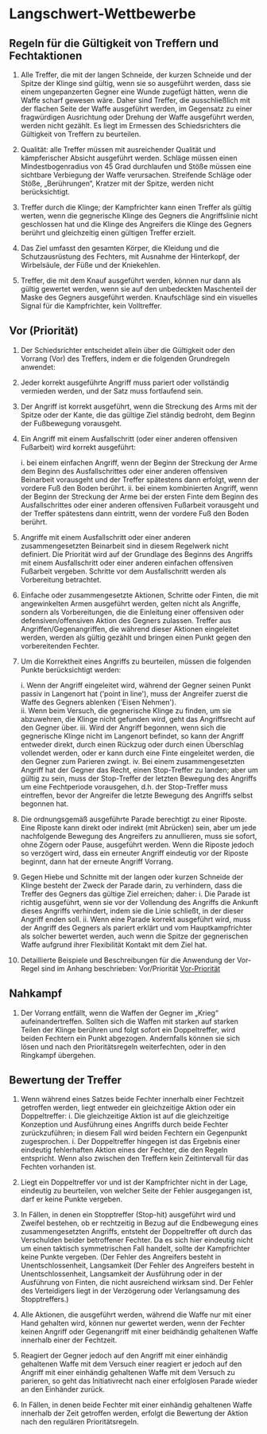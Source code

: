 # Langschwert-Wettbewerbe

##  Regeln für die Gültigkeit von Treffern und Fechtaktionen

1.  Alle Treffer, die mit der langen Schneide, der kurzen Schneide und der Spitze der Klinge
    sind gültig, wenn sie so ausgeführt werden, dass sie einem ungepanzerten Gegner eine Wunde
    zugefügt hätten, wenn die Waffe scharf gewesen wäre. Daher sind Treffer, die ausschließlich
    mit der flachen Seite der Waffe ausgeführt werden, im Gegensatz zu einer fragwürdigen Ausrichtung
    oder Drehung der Waffe ausgeführt werden, werden nicht gezählt. Es liegt im Ermessen des Schiedsrichters
    die Gültigkeit von Treffern zu beurteilen.
   
2.  Qualität: alle Treffer müssen mit ausreichender Qualität und kämpferischer Absicht ausgeführt werden. Schläge
    müssen einen Mindestbogenradius von 45 Grad durchlaufen und Stöße müssen eine sichtbare Verbiegung
    der Waffe verursachen. Streifende Schläge oder Stöße, „Berührungen“, Kratzer mit der Spitze, werden
    nicht berücksichtigt.   

3.  Treffer durch die Klinge; der Kampfrichter kann einen Treffer als gültig werten, wenn die gegnerische
    Klinge des Gegners die Angriffslinie nicht geschlossen hat und die Klinge des Angreifers die Klinge
    des Gegners berührt und gleichzeitig einen gültigen Treffer erzielt.

4.  Das Ziel umfasst den gesamten Körper, die Kleidung und die Schutzausrüstung des Fechters, mit Ausnahme
    der Hinterkopf, der Wirbelsäule, der Füße und der Kniekehlen.

5.  Treffer, die mit dem Knauf ausgeführt werden, können nur dann als gültig gewertet werden, wenn sie auf
    den unbedeckten Maschenteil der Maske des Gegners ausgeführt werden. Knaufschläge sind ein visuelles
    Signal für die Kampfrichter, kein Volltreffer.


##  Vor (Priorität)

1.	Der Schiedsrichter entscheidet allein über die Gültigkeit oder den Vorrang (Vor) des Treffers, indem
    er die folgenden Grundregeln anwendet:

2.	Jeder korrekt ausgeführte Angriff muss pariert oder vollständig vermieden werden, und der Satz muss
    fortlaufend sein.

3.	Der Angriff ist korrekt ausgeführt, wenn die Streckung des Arms mit der Spitze oder der Kante, die das
    gültige Ziel ständig bedroht, dem Beginn der Fußbewegung vorausgeht.

4.	Ein Angriff mit einem Ausfallschritt (oder einer anderen offensiven Fußarbeit) wird korrekt ausgeführt:

    i. bei einem einfachen Angriff, wenn der Beginn der Streckung der Arme dem Beginn des Ausfallschrittes
       oder einer anderen offensiven Beinarbeit vorausgeht und der Treffer spätestens dann erfolgt, wenn
       der vordere Fuß den Boden berührt.
    ii. bei einem kombinierten Angriff, wenn der Beginn der Streckung der Arme bei der ersten Finte dem
        Beginn des Ausfallschrittes oder einer anderen offensiven Fußarbeit vorausgeht und der Treffer
        spätestens dann eintritt, wenn der vordere Fuß den Boden berührt.

5.	Angriffe mit einem Ausfallschritt oder einer anderen zusammengesetzten Beinarbeit sind in diesem
    Regelwerk nicht definiert. Die Priorität wird auf der Grundlage des Beginns des Angriffs mit einem
    Ausfallschritt oder einer anderen einfachen offensiven Fußarbeit vergeben. Schritte vor dem Ausfallschritt
    werden als Vorbereitung betrachtet.

6.	Einfache oder zusammengesetzte Aktionen, Schritte oder Finten, die mit angewinkelten Armen ausgeführt
    werden, gelten nicht als Angriffe, sondern als Vorbereitungen, die die Einleitung einer offensiven
    oder defensiven/offensiven Aktion des Gegners zulassen. Treffer aus Angriffen/Gegenangriffen, die
    während dieser Aktionen eingeleitet werden, werden als gültig gezählt und bringen einen Punkt gegen
    den vorbereitenden Fechter.

7.	Um die Korrektheit eines Angriffs zu beurteilen, müssen die folgenden Punkte berücksichtigt werden:

    i.	Wenn der Angriff eingeleitet wird, während der Gegner seinen Punkt passiv in Langenort hat
        ('point in line'), muss der Angreifer zuerst die Waffe des Gegners ablenken ('Eisen Nehmen').    
    ii.	Wenn beim Versuch, die gegnerische Klinge zu finden, um sie abzuwehren, die Klinge nicht gefunden
        wird, geht das Angriffsrecht auf den Gegner über.
    iii. Wird der Angriff begonnen, wenn sich die gegnerische Klinge nicht im Langenort befindet, so
        kann der Angriff entweder direkt, durch einen Rückzug oder durch einen Überschlag vollendet werden,
        oder er kann durch eine Finte eingeleitet werden, die den Gegner zum Parieren zwingt.
    iv.	Bei einem zusammengesetzten Angriff hat der Gegner das Recht, einen Stop-Treffer zu landen;
        aber um gültig zu sein, muss der Stop-Treffer der letzten Bewegung des Angriffs um eine Fechtperiode
        vorausgehen, d.h. der Stop-Treffer muss eintreffen, bevor der Angreifer die letzte Bewegung des
        Angriffs selbst begonnen hat.

8.	Die ordnungsgemäß ausgeführte Parade berechtigt zu einer Riposte. Eine Riposte kann direkt oder
    indirekt (mit Abrücken) sein, aber um jede nachfolgende Bewegung des Angreifers zu annullieren,
    muss sie sofort, ohne Zögern oder Pause, ausgeführt werden. Wenn die Riposte jedoch so verzögert 
    wird, dass ein erneuter Angriff eindeutig vor der Riposte beginnt, dann hat der erneute Angriff Vorrang.

9.	Gegen Hiebe und Schnitte mit der langen oder kurzen Schneide der Klinge besteht der Zweck der
    Parade darin, zu verhindern, dass die Treffer des Gegners das gültige Ziel erreichen; daher:
  	i.    Die Parade ist richtig ausgeführt, wenn sie vor der Vollendung des Angriffs die Ankunft dieses Angriffs                     verhindert, indem sie die Linie schließt, in der dieser Angriff enden soll.
  	ii.   Wenn eine Parade korrekt ausgeführt wird, muss der Angriff des Gegners als pariert erklärt und vom                          Hauptkampfrichter als solcher bewertet werden, auch wenn die Spitze der gegnerischen Waffe aufgrund ihrer                   Flexibilität Kontakt mit dem Ziel hat.

10.	Detaillierte Beispiele und Beschreibungen für die Anwendung der Vor-Regel sind im Anhang beschrieben: Vor/Priorität
    [Vor-Priorität](Vor-Priorität.md)

## Nahkampf

1. Der Vorrang entfällt, wenn die Waffen der Gegner im „Krieg“ aufeinandertreffen. Sollten sich die
   Waffen mit starken auf starken Teilen der Klinge berühren und folgt sofort ein Doppeltreffer,
   wird beiden Fechtern ein Punkt abgezogen. Andernfalls können sie sich lösen und nach den Prioritätsregeln
   weiterfechten, oder in den Ringkampf übergehen.

## Bewertung der Treffer

1.  Wenn während eines Satzes beide Fechter innerhalb einer Fechtzeit getroffen werden, liegt entweder ein
    gleichzeitige Aktion oder ein Doppeltreffer:
    i. Die gleichzeitige Aktion ist auf die gleichzeitige Konzeption und Ausführung eines Angriffs durch beide Fechter          zurückzuführen; in diesem Fall wird beiden Fechtern ein Gegenpunkt zugesprochen.
    i. Der Doppeltreffer hingegen ist das Ergebnis einer eindeutig fehlerhaften Aktion eines der Fechter, die den Regeln        entspricht. Wenn also zwischen den Treffern kein Zeitintervall für das Fechten vorhanden ist.

2.  Liegt ein Doppeltreffer vor und ist der Kampfrichter nicht in der Lage, eindeutig zu beurteilen,
    von welcher Seite der Fehler ausgegangen ist, darf er keine Punkte vergeben.

3.  In Fällen, in denen ein Stopptreffer (Stop-hit) ausgeführt wird und Zweifel bestehen, ob er rechtzeitig
    in Bezug auf die Endbewegung eines zusammengesetzten Angriffs, entsteht der Doppeltreffer oft durch
    das Verschulden beider betroffener Fechter. Da es sich hier eindeutig nicht um einen taktisch symmetrischen Fall            handelt, sollte der Kampfrichter keine Punkte vergeben. (Der Fehler des Angreifers besteht in Unentschlossenheit,           Langsamkeit (Der Fehler des Angreifers besteht in Unentschlossenheit, Langsamkeit der Ausführung oder in der
    Ausführung von Finten, die nicht ausreichend wirksam sind. Der Fehler des Verteidigers liegt in der Verzögerung oder        Verlangsamung des Stopptreffers.)

4.  Alle Aktionen, die ausgeführt werden, während die Waffe nur mit einer Hand gehalten wird, können nur gewertet werden,       wenn der Fechter keinen Angriff oder Gegenangriff mit einer beidhändig gehaltenen Waffe innerhalb einer
    der Fechtzeit.

5.  Reagiert der Gegner jedoch auf den Angriff mit einer einhändig gehaltenen Waffe mit dem Versuch einer
    reagiert er jedoch auf den Angriff mit einer einhändig gehaltenen Waffe mit dem Versuch zu parieren, so
    geht das Initiativrecht nach einer erfolglosen Parade wieder an den Einhänder zurück.

6.  In Fällen, in denen beide Fechter mit einer einhändig gehaltenen Waffe innerhalb der Zeit getroffen werden, erfolgt die     Bewertung der Aktion nach den regulären Prioritätsregeln.
